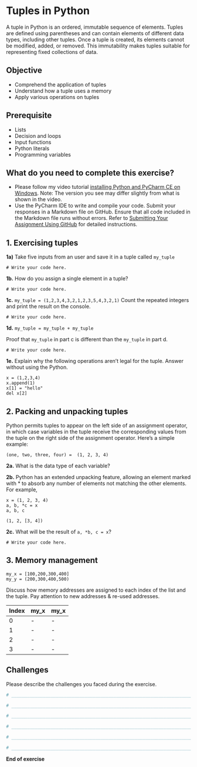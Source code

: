 # Tuples in Python

A tuple in Python is an ordered, immutable sequence of elements. Tuples are defined using parentheses and can contain elements of different data types, including other tuples. Once a tuple is created, its elements cannot be modified, added, or removed. This immutability makes tuples suitable for representing fixed collections of data.

## Objective

- Comprehend the application of tuples
- Understand how a tuple uses a memory
- Apply various operations on tuples

## Prerequisite

- Lists
- Decision and loops
- Input functions
- Python literals
- Programming variables

## What do you need to complete this exercise?

- Please follow my video tutorial [installing Python and PyCharm CE on Windows](https://youtu.be/nFN0JW43GKY). Note: The version you see may differ slightly from what is shown in the video.
- Use the PyCharm IDE to write and compile your code. Submit your responses in a Markdown file on GitHub. Ensure that all code included in the Markdown file runs without errors. Refer to [Submitting Your Assignment Using GitHub](https://sdccd-edu.zoom.us/rec/share/F4rK6ZABMXlRn4aGlZ9P005e-iRKwq8rr9KuawDoJ77TdkybKU2tpf4l4QSe113g.ut4jpVaqaPY0oI7b?startTime=1725121532000) for detailed instructions.

## 1. Exercising tuples

**1a)** Take five inputs from an user and save it in a tuple called `my_tuple`

```
# Write your code here.
```

**1b.** How do you assign a single element in a tuple?

```
# Write your code here.
```

**1c.** `my_tuple = (1,2,3,4,3,2,1,2,3,5,4,3,2,1)` Count the repeated integers and print the result on the console.

```
# Write your code here.
```

**1d.** `my_tuple = my_tuple + my_tuple`

Proof that `my_tuple` in part c is different than the `my_tuple` in part d.

```
# Write your code here.
```

**1e.** Explain why the following operations aren’t legal for the tuple. Answer without using the Python.

```
x = (1,2,3,4)
x.append(1)
x[1] = "hello"
del x[2]
```

## 2. Packing and unpacking tuples

Python permits tuples to appear on the left side of an assignment operator, in which case variables in the tuple receive the corresponding values from the tuple on the right side of the assignment operator. Here’s a simple example:

```
(one, two, three, four) =  (1, 2, 3, 4)
```

**2a.** What is the data type of each variable?

**2b.** Python has an extended unpacking feature, allowing an element marked with * to absorb any number of elements not matching the other elements. For example,

```
x = (1, 2, 3, 4)
a, b, *c = x
a, b, c
```

```
(1, 2, [3, 4])
```

**2c.** What will be the result of `a, *b, c = x`?

```
# Write your code here.
```

## 3. Memory management

```
my_x = [100,200,300,400]
my_y = (200,300,400,500)
```

Discuss how memory addresses are assigned to each index of the list and the tuple. Pay attention to new addresses & re-used addresses.

| Index | my_x | my_x |
| ----- | ---- | ---- |
| 0     | -    | -    |
| 1     | -    | -    |
| 2     | -    | -    |
| 3     | -    | -    |

## Challenges

Please describe the challenges you faced during the exercise.

```python
# _________________________________________________________________________________________________

# _________________________________________________________________________________________________

# _________________________________________________________________________________________________

# _________________________________________________________________________________________________

# _________________________________________________________________________________________________

# _________________________________________________________________________________________________

```

**End of exercise**
